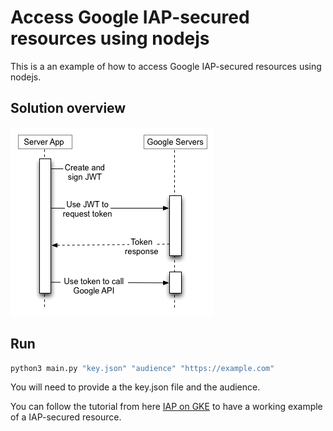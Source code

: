 # Access Google IAP-secured resources using nodejs

This is a an example of how to access Google IAP-secured resources using nodejs.

## Solution overview

![OAuth flow](../.doc/oauth_flow.png)

## Run

```bash
python3 main.py "key.json" "audience" "https://example.com"
```

You will need to provide a the key.json file and the audience.

You can follow the tutorial from here [IAP on GKE](https://hodo.dev/posts/post-26-gcp-iap/)
to have a working example of a IAP-secured resource.
